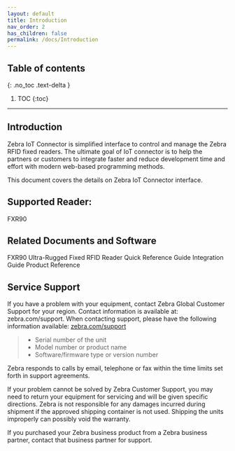 ```yaml
---
layout: default
title: Introduction
nav_order: 2
has_children: false
permalink: /docs/Introduction
---
```


## Table of contents
{: .no_toc .text-delta }

1. TOC
{:toc}

---

## Introduction

Zebra IoT Connector is simplified interface to control and manage the Zebra RFID fixed readers. The ultimate goal of IoT connector is to help the partners or customers to integrate faster and reduce development time and effort with modern web-based programming methods. 

This document covers the details on Zebra IoT Connector interface. 

## Supported Reader:

FXR90

## Related Documents and Software

FXR90 Ultra-Rugged Fixed RFID Reader 
Quick Reference Guide
Integration Guide
Product Reference

## Service Support

If you have a problem with your equipment, contact Zebra Global Customer Support for your region. Contact information is available at: zebra.com/support. When contacting support, please have the following information available: <a href="https://www.zebra.com/ap/en/support-downloads.html" target="_blank">zebra.com/support</a>

> -   Serial number of the unit
> -   Model number or product name
> -   Software/firmware type or version number

Zebra responds to calls by email, telephone or fax within the time limits set forth in support agreements.

If your problem cannot be solved by Zebra Customer Support, you may need to return your equipment for servicing and will be given specific directions. Zebra is not responsible for any damages incurred during shipment if the approved shipping container is not used. Shipping the units improperly can possibly void the warranty.

If you purchased your Zebra business product from a Zebra business partner, contact that business partner for support.







